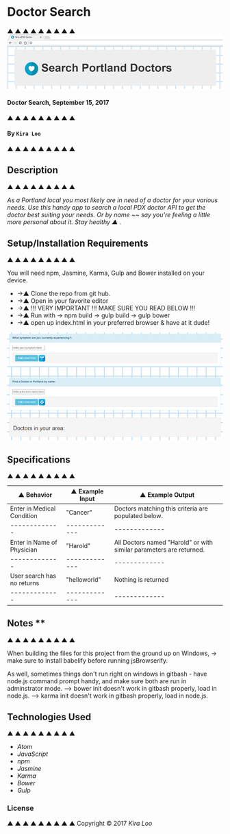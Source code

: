 
# Doctor Search
▲ ▲ ▲ ▲ ▲ ▲ ▲ ▲ ▲
![Alt text](img/ptownbanner.png)

#### Doctor Search, September 15, 2017
▲ ▲ ▲ ▲ ▲ ▲ ▲ ▲ ▲

#### By `Kira Loo`
▲ ▲ ▲ ▲ ▲ ▲ ▲ ▲ ▲

## Description
▲ ▲ ▲ ▲ ▲ ▲ ▲ ▲ ▲

_As a Portland local you most likely are in need of a doctor for your various needs. Use this handy app to search a local PDX doctor API to get the doctor best suiting your needs. Or by name ~~ say you're feeling a little more personal about it. Stay healthy ▲ ._

## Setup/Installation Requirements
▲ ▲ ▲ ▲ ▲ ▲ ▲ ▲ ▲

You will need npm, Jasmine, Karma, Gulp and Bower installed on your device.

* ->▲ Clone the repo from git hub.
* ->▲ Open in your favorite editor
* ->▲ !!! VERY IMPORTANT !!! MAKE SURE YOU READ BELOW !!!
* ->▲ Run with -> npm build  -> gulp build  -> gulp bower
* ->▲ open up index.html in your preferred browser & have at it dude!

![Alt text](img/ptownwebbie.png)

## Specifications
▲ ▲ ▲ ▲ ▲ ▲ ▲ ▲ ▲

| ▲ Behavior      | ▲ Example Input      | ▲ Example Output       |
| ------------- | ------------- | ------------- |
|Enter in Medical Condition | "Cancer"| Doctors matching this criteria are populated below.|
| ------------- | ------------- | ------------- |
|Enter in Name of Physician| "Harold" | All Doctors named "Harold" or with similar parameters are returned.|
| ------------- | ------------- | ------------- |
|User search has no returns | "helloworld"| Nothing is returned|
| ------------- | ------------- | ------------- |

## Notes **
▲ ▲ ▲ ▲ ▲ ▲ ▲ ▲ ▲

When building the files for this project from the ground up on Windows, -> make sure to install babelify before running jsBrowserify.

As well, sometimes things don't run right on windows in gitbash - have node.js command prompt handy, and make sure both are run in adminstrator mode.
--> bower init doesn't work in gitbash properly, load in node.js.
--> karma init doesn't work in gitbash properly, load in node.js.

## Technologies Used
▲ ▲ ▲ ▲ ▲ ▲ ▲ ▲ ▲

* _Atom_
* _JavaScript_
* _npm_
* _Jasmine_
* _Karma_
* _Bower_
* _Gulp_

### License
▲ ▲ ▲ ▲ ▲ ▲ ▲ ▲ ▲
Copyright &copy; 2017 _Kira Loo_
